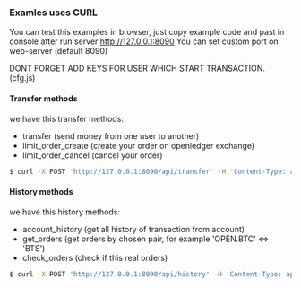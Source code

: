 ### Examles uses CURL
You can test this examples in browser, just copy example code and past in console after run server http://127.0.0.1:8090
You can set custom port on web-server (default 8090)

DONT FORGET ADD KEYS FOR USER WHICH START TRANSACTION. (cfg.js)

#### Transfer methods

we have this transfer methods:
- transfer (send money from one user to another)
- limit_order_create (create your order on openledger exchange)
- limit_order_cancel (cancel your order)

```sh
$ curl -X POST 'http://127.0.0.1:8090/api/transfer' -H 'Content-Type: application/x-www-form-urlencoded; charset=utf-8' --data '{"from":"openledger","to":"incent","asset_id":"BTS","amount":2,"memo":"","need_convert_money":true,"debug":true,"type":"transfer"}'
```

#### History methods

we have this history methods:
- account_history (get all history of transaction from account)
- get_orders (get orders by chosen pair, for example 'OPEN.BTC' <=> 'BTS')
- check_orders (check if this real orders)

```sh
$ curl -X POST 'http://127.0.0.1:8090/api/history' -H 'Content-Type: application/x-www-form-urlencoded; charset=utf-8'  --data-urlencode '{"account":"openledger","position":0,"type":"account_history"}'
```